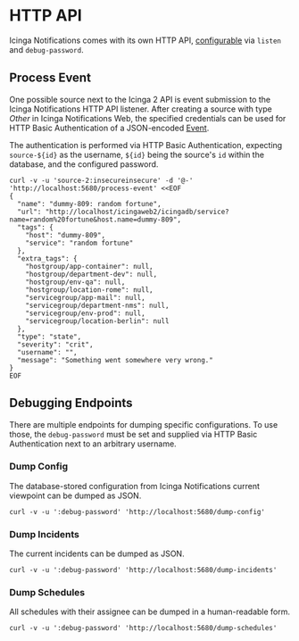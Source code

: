 # HTTP API

Icinga Notifications comes with its own HTTP API, [configurable](03-Configuration.md#http-api-configuration)
via `listen` and `debug-password`.

## Process Event

One possible source next to the Icinga 2 API is event submission to the Icinga Notifications HTTP API listener.
After creating a source with type _Other_ in Icinga Notifications Web,
the specified credentials can be used for HTTP Basic Authentication of a JSON-encoded
[Event](https://github.com/Icinga/icinga-notifications/blob/main/internal/event/event.go).

The authentication is performed via HTTP Basic Authentication, expecting `source-${id}` as the username,
`${id}` being the source's `id` within the database, and the configured password.

```
curl -v -u 'source-2:insecureinsecure' -d '@-' 'http://localhost:5680/process-event' <<EOF
{
  "name": "dummy-809: random fortune",
  "url": "http://localhost/icingaweb2/icingadb/service?name=random%20fortune&host.name=dummy-809",
  "tags": {
    "host": "dummy-809",
    "service": "random fortune"
  },
  "extra_tags": {
    "hostgroup/app-container": null,
    "hostgroup/department-dev": null,
    "hostgroup/env-qa": null,
    "hostgroup/location-rome": null,
    "servicegroup/app-mail": null,
    "servicegroup/department-nms": null,
    "servicegroup/env-prod": null,
    "servicegroup/location-berlin": null
  },
  "type": "state",
  "severity": "crit",
  "username": "",
  "message": "Something went somewhere very wrong."
}
EOF
```

## Debugging Endpoints

There are multiple endpoints for dumping specific configurations.
To use those, the `debug-password` must be set and supplied via HTTP Basic Authentication next to an arbitrary username.

### Dump Config

The database-stored configuration from Icinga Notifications current viewpoint can be dumped as JSON.

```
curl -v -u ':debug-password' 'http://localhost:5680/dump-config'
```

### Dump Incidents

The current incidents can be dumped as JSON.

```
curl -v -u ':debug-password' 'http://localhost:5680/dump-incidents'
```

### Dump Schedules

All schedules with their assignee can be dumped in a human-readable form.

```
curl -v -u ':debug-password' 'http://localhost:5680/dump-schedules'
```
